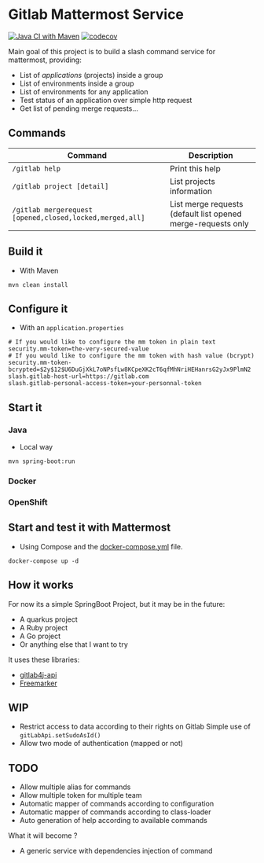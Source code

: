 # Gitlab Mattermost Service

[![Java CI with Maven](https://github.com/ardole/gitlab-mattermost-service/actions/workflows/maven.yml/badge.svg)](https://github.com/ardole/gitlab-mattermost-service/actions/workflows/maven.yml) [![codecov](https://codecov.io/gh/ardole/gitlab-mattermost-service/branch/master/graph/badge.svg?token=KTN11YDGE1)](https://codecov.io/gh/ardole/gitlab-mattermost-service)

Main goal of this project is to build a slash command service for mattermost, providing:
- List of *applications* (projects) inside a group
- List of environments inside a group
- List of environments for any application
- Test status of an application over simple http request
- Get list of pending merge requests...

## Commands

|Command|Description|
|---|---|
|`/gitlab help`|Print this help|
|`/gitlab project [detail]`|List projects information|
|`/gitlab mergerequest [opened,closed,locked,merged,all]`|List merge requests (default list opened merge-requests only|

## Build it

- With Maven

```
mvn clean install
```

## Configure it

- With an `application.properties`

```
# If you would like to configure the mm token in plain text
security.mm-token=the-very-secured-value
# If you would like to configure the mm token with hash value (bcrypt)
security.mm-token-bcrypted=$2y$12$U6DuGjXkL7oNPsfLw8KCpeXK2cT6qfMhNriHEHanrsG2yJx9PlmN2
slash.gitlab-host-url=https://gitlab.com
slash.gitlab-personal-access-token=your-personnal-token
```

## Start it

### Java

- Local way

```
mvn spring-boot:run
```

### Docker
### OpenShift


## Start and test it with Mattermost

- Using Compose and the [docker-compose.yml](./docker-compose.yml) file.

```
docker-compose up -d
```

## How it works

For now its a simple SpringBoot Project, but it may be in the future:
- A quarkus project
- A Ruby project
- A Go project
- Or anything else that I want to try

It uses these libraries:
- [gitlab4j-api](https://github.com/gitlab4j/gitlab4j-api)
- [Freemarker](https://freemarker.apache.org/)

## WIP

- Restrict access to data according to their rights on Gitlab
Simple use of `gitLabApi.setSudoAsId()`
- Allow two mode of authentication (mapped or not)

## TODO

- Allow multiple alias for commands
- Allow multiple token for multiple team
- Automatic mapper of commands according to configuration
- Automatic mapper of commands according to class-loader
- Auto generation of help according to available commands

What it will become ?
- A generic service with dependencies injection of command
